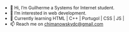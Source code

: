 - 👋 Hi, I’m Guilherme a Systems for Internet student.
- 👀 I’m interested in web development.
- 🌱 Currently learning HTML | C++ | Portugol | CSS | JS |
- 📫 Reach me on chimanowskydc@gmail.com
